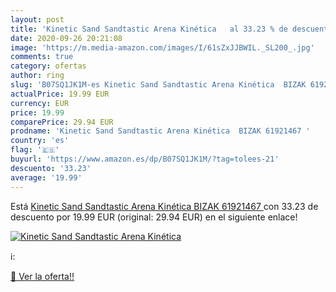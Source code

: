 ```yaml
---
layout: post
title: 'Kinetic Sand Sandtastic Arena Kinética   al 33.23 % de descuento'
date: 2020-09-26 20:21:08
image: 'https://m.media-amazon.com/images/I/61sZxJJBWIL._SL200_.jpg'
comments: true
category: ofertas
author: ring
slug: 'B07SQ1JK1M-es Kinetic Sand Sandtastic Arena Kinética  BIZAK 61921467 '
actualPrice: 19.99 EUR
currency: EUR
price: 19.99
comparePrice: 29.94 EUR
prodname: 'Kinetic Sand Sandtastic Arena Kinética  BIZAK 61921467 '
country: 'es'
flag: '🇪🇸'
buyurl: 'https://www.amazon.es/dp/B07SQ1JK1M/?tag=tolees-21'
descuento: '33.23'
average: '19.99'
---
```


Está [Kinetic Sand Sandtastic Arena Kinética  BIZAK 61921467 ](https://www.amazon.es/dp/B07SQ1JK1M/?tag=tolees-21) con 33.23 de descuento por 19.99 EUR (original: 29.94 EUR) en el siguiente enlace!

[![Kinetic Sand Sandtastic Arena Kinética  ](https://m.media-amazon.com/images/I/61sZxJJBWIL._SL200_.jpg)](https://www.amazon.es/dp/B07SQ1JK1M/?tag=tolees-21)

ℹ️:


[🛒 Ver la oferta!!](https://www.amazon.es/dp/B07SQ1JK1M/?tag=tolees-21)
